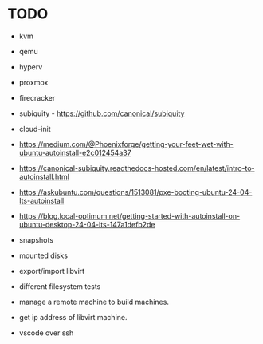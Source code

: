 # TODO

* kvm
* qemu
* hyperv
* proxmox
* firecracker
* subiquity - https://github.com/canonical/subiquity
* cloud-init
* https://medium.com/@Phoenixforge/getting-your-feet-wet-with-ubuntu-autoinstall-e2c012454a37
* https://canonical-subiquity.readthedocs-hosted.com/en/latest/intro-to-autoinstall.html
* https://askubuntu.com/questions/1513081/pxe-booting-ubuntu-24-04-lts-autoinstall
* https://blog.local-optimum.net/getting-started-with-autoinstall-on-ubuntu-desktop-24-04-lts-147a1defb2de

* snapshots
* mounted disks
* export/import libvirt
* different filesystem tests
* manage a remote machine to build machines.
* get ip address of libvirt machine.
* vscode over ssh
